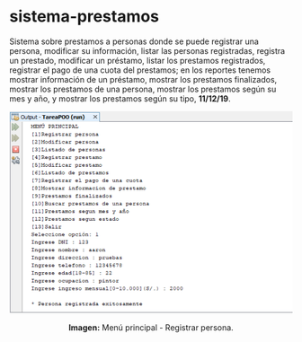 # sistema-prestamos
Sistema sobre prestamos a personas donde se puede registrar una persona, modificar su información, listar las personas registradas, registra un prestado, modificar un préstamo, listar los prestamos registrados, registrar el pago de una cuota del prestamos; en los reportes tenemos mostrar información de un préstamo, mostrar los prestamos finalizados, mostrar los prestamos de una persona, mostrar los prestamos según su mes y año, y mostrar los prestamos según su tipo, **11/12/19**.

<div align="center">
<img src="src/media/menu-principal.png">
<p><strong>Imagen:</strong> Menú principal - Registrar persona.</p>
</div>
